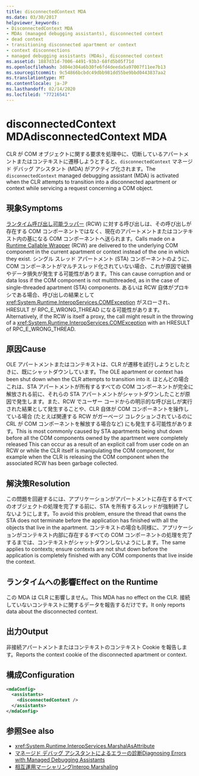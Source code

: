 ```yaml
---
title: disconnectedContext MDA
ms.date: 03/30/2017
helpviewer_keywords:
- DisconnectedContext MDA
- MDAs (managed debugging assistants), disconnected context
- dead context
- transitioning disconnected apartment or context
- context disconnections
- managed debugging assistants (MDAs), disconnected context
ms.assetid: 1887d31d-7006-4491-93b3-68fd5b05f71d
ms.openlocfilehash: 3d04e304a6b30fe6fd4deeda5a97007f11ee7b13
ms.sourcegitcommit: 9c54866bcbdc49dbb981dd55be9bbd0443837aa2
ms.translationtype: MT
ms.contentlocale: ja-JP
ms.lasthandoff: 02/14/2020
ms.locfileid: "77216541"
---
```

# <a name="disconnectedcontext-mda"></a><span data-ttu-id="40217-102">disconnectedContext MDA</span><span class="sxs-lookup"><span data-stu-id="40217-102">disconnectedContext MDA</span></span>
<span data-ttu-id="40217-103">CLR が COM オブジェクトに関する要求を処理中に、切断しているアパートメントまたはコンテキストに遷移しようとすると、`disconnectedContext` マネージド デバッグ アシスタント (MDA) がアクティブ化されます。</span><span class="sxs-lookup"><span data-stu-id="40217-103">The `disconnectedContext` managed debugging assistant (MDA) is activated when the CLR attempts to transition into a disconnected apartment or context while servicing a request concerning a COM object.</span></span>  
  
## <a name="symptoms"></a><span data-ttu-id="40217-104">現象</span><span class="sxs-lookup"><span data-stu-id="40217-104">Symptoms</span></span>  
 <span data-ttu-id="40217-105">[ランタイム呼び出し可能ラッパー](../../standard/native-interop/runtime-callable-wrapper.md) (RCW) に対する呼び出しは、その呼び出しが存在する COM コンポーネントではなく、現在のアパートメントまたはコンテキスト内の基になる COM コンポーネントへ送られます。</span><span class="sxs-lookup"><span data-stu-id="40217-105">Calls made on a [Runtime Callable Wrapper](../../standard/native-interop/runtime-callable-wrapper.md) (RCW) are delivered to the underlying COM component in the current apartment or context instead of the one in which they exist.</span></span> <span data-ttu-id="40217-106">シングル スレッド アパートメント (STA) コンポーネントのように、COM コンポーネントがマルチスレッド化されていない場合、これが原因で破損やデータ損失が発生する可能性があります。</span><span class="sxs-lookup"><span data-stu-id="40217-106">This can cause corruption and or data loss if the COM component is not multithreaded, as in the case of single-threaded apartment (STA) components.</span></span> <span data-ttu-id="40217-107">あるいは RCW 自体がプロキシである場合、呼び出しの結果として <xref:System.Runtime.InteropServices.COMException> がスローされ、HRESULT が RPC_E_WRONG_THREAD になる可能性があります。</span><span class="sxs-lookup"><span data-stu-id="40217-107">Alternatively, if the RCW is itself a proxy, the call might result in the throwing of a <xref:System.Runtime.InteropServices.COMException> with an HRESULT of RPC_E_WRONG_THREAD.</span></span>  
  
## <a name="cause"></a><span data-ttu-id="40217-108">原因</span><span class="sxs-lookup"><span data-stu-id="40217-108">Cause</span></span>  
 <span data-ttu-id="40217-109">OLE アパートメントまたはコンテキストは、CLR が遷移を試行しようとしたときに、既にシャットダウンしています。</span><span class="sxs-lookup"><span data-stu-id="40217-109">The OLE apartment or context has been shut down when the CLR attempts to transition into it.</span></span> <span data-ttu-id="40217-110">ほとんどの場合これは、STA アパートメントが所有するすべての COM コンポーネントが完全に解放される前に、それらの STA アパートメントがシャットダウンしたことが原因で発生します。また、RCW でユーザー コードからの明示的な呼び出しが実行された結果として発生することや、CLR 自体が COM コンポーネントを操作している場合 (たとえば関連する RCW がガーベージ コレクションされているのに CRL が COM コンポーネントを解放する場合など) にも発生する可能性があります。</span><span class="sxs-lookup"><span data-stu-id="40217-110">This is most commonly caused by STA apartments being shut down before all the COM components owned by the apartment were completely released This can occur as a result of an explicit call from user code on an RCW or while the CLR itself is manipulating the COM component, for example when the CLR is releasing the COM component when the associated RCW has been garbage collected.</span></span>  
  
## <a name="resolution"></a><span data-ttu-id="40217-111">解決策</span><span class="sxs-lookup"><span data-stu-id="40217-111">Resolution</span></span>  
 <span data-ttu-id="40217-112">この問題を回避するには、アプリケーションがアパートメントに存在するすべてのオブジェクトの処理を完了する前に、STA を所有するスレッドが強制終了しないようにします。</span><span class="sxs-lookup"><span data-stu-id="40217-112">To avoid this problem, ensure the thread that owns the STA does not terminate before the application has finished with all the objects that live in the apartment.</span></span> <span data-ttu-id="40217-113">コンテキストの場合も同様に、アプリケーションがコンテキスト内部に存在するすべての COM コンポーネントの処理を完了するまでは、コンテキストがシャットダウンしないようにします。</span><span class="sxs-lookup"><span data-stu-id="40217-113">The same applies to contexts; ensure contexts are not shut down before the application is completely finished with any COM components that live inside the context.</span></span>  
  
## <a name="effect-on-the-runtime"></a><span data-ttu-id="40217-114">ランタイムへの影響</span><span class="sxs-lookup"><span data-stu-id="40217-114">Effect on the Runtime</span></span>  
 <span data-ttu-id="40217-115">この MDA は CLR に影響しません。</span><span class="sxs-lookup"><span data-stu-id="40217-115">This MDA has no effect on the CLR.</span></span> <span data-ttu-id="40217-116">接続していないコンテキストに関するデータを報告するだけです。</span><span class="sxs-lookup"><span data-stu-id="40217-116">It only reports data about the disconnected context.</span></span>  
  
## <a name="output"></a><span data-ttu-id="40217-117">出力</span><span class="sxs-lookup"><span data-stu-id="40217-117">Output</span></span>  
 <span data-ttu-id="40217-118">非接続アパートメントまたはコンテキストのコンテキスト Cookie を報告します。</span><span class="sxs-lookup"><span data-stu-id="40217-118">Reports the context cookie of the disconnected apartment or context.</span></span>  
  
## <a name="configuration"></a><span data-ttu-id="40217-119">構成</span><span class="sxs-lookup"><span data-stu-id="40217-119">Configuration</span></span>  
  
```xml  
<mdaConfig>  
  <assistants>  
    <disconnectedContext />  
  </assistants>  
</mdaConfig>  
```  
  
## <a name="see-also"></a><span data-ttu-id="40217-120">参照</span><span class="sxs-lookup"><span data-stu-id="40217-120">See also</span></span>

- <xref:System.Runtime.InteropServices.MarshalAsAttribute>
- [<span data-ttu-id="40217-121">マネージド デバッグ アシスタントによるエラーの診断</span><span class="sxs-lookup"><span data-stu-id="40217-121">Diagnosing Errors with Managed Debugging Assistants</span></span>](diagnosing-errors-with-managed-debugging-assistants.md)
- [<span data-ttu-id="40217-122">相互運用マーシャリング</span><span class="sxs-lookup"><span data-stu-id="40217-122">Interop Marshaling</span></span>](../interop/interop-marshaling.md)
